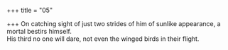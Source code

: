 +++
title = "05"

+++
 On catching sight of just two strides of him of sunlike appearance, a  mortal bestirs himself.  
His third no one will dare, not even the winged birds in their flight.  